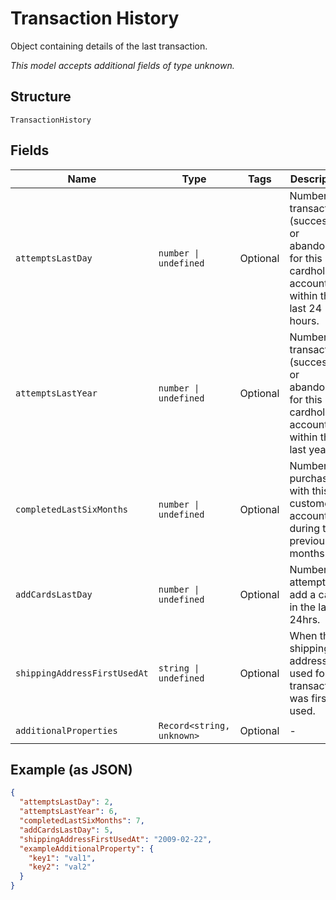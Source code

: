 
# Transaction History

Object containing details of the last transaction.

*This model accepts additional fields of type unknown.*

## Structure

`TransactionHistory`

## Fields

| Name | Type | Tags | Description |
|  --- | --- | --- | --- |
| `attemptsLastDay` | `number \| undefined` | Optional | Number of transactions (successful or abandoned) for this cardholder account within the last 24 hours. |
| `attemptsLastYear` | `number \| undefined` | Optional | Number of transactions (successful or abandoned) for this cardholder account within the last year. |
| `completedLastSixMonths` | `number \| undefined` | Optional | Number of purchases with this customer account during the previous six months. |
| `addCardsLastDay` | `number \| undefined` | Optional | Number of attempts to add a card in the last 24hrs. |
| `shippingAddressFirstUsedAt` | `string \| undefined` | Optional | When the shipping address used for the transaction was first used. |
| `additionalProperties` | `Record<string, unknown>` | Optional | - |

## Example (as JSON)

```json
{
  "attemptsLastDay": 2,
  "attemptsLastYear": 6,
  "completedLastSixMonths": 7,
  "addCardsLastDay": 5,
  "shippingAddressFirstUsedAt": "2009-02-22",
  "exampleAdditionalProperty": {
    "key1": "val1",
    "key2": "val2"
  }
}
```

